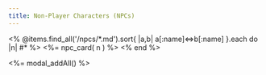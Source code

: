 ```yaml
---
title: Non-Player Characters (NPCs)
---
```

<!-- Now display all the spobs. -->
<div class="row row-cols-1 row-cols-md-5 g-4" id="systems">
<% @items.find_all('/npcs/*.md').sort{ |a,b| a[:name]<=>b[:name] }.each do |n| #* %>
 <%= npc_card( n ) %>
<% end %>
</div>

<%= modal_addAll() %>
